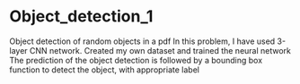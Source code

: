 # Object_detection_1
Object detection of random objects in a pdf
In this problem, I have used 3-layer CNN network.
Created my own dataset and trained the neural network
The prediction of the object detection is followed by a bounding box function to detect the object, with appropriate label

